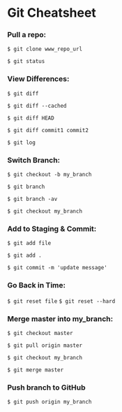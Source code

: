 # Git Cheatsheet

### Pull a repo:

`$ git clone www_repo_url`

`$ git status`

### View Differences:

`$ git diff`

`$ git diff --cached`

`$ git diff HEAD`

`$ git diff commit1 commit2`

`$ git log`

### Switch Branch:

`$ git checkout -b my_branch`

`$ git branch`

`$ git branch -av`

`$ git checkout my_branch`

### Add to Staging & Commit:

`$ git add file`

`$ git add .`

`$ git commit -m 'update message'`

### Go Back in Time:

`$ git reset file`
`$ git reset --hard`

### Merge master into my_branch:

`$ git checkout master`

`$ git pull origin master`

`$ git checkout my_branch`

`$ git merge master`

### Push branch to GitHub

`$ git push origin my_branch`